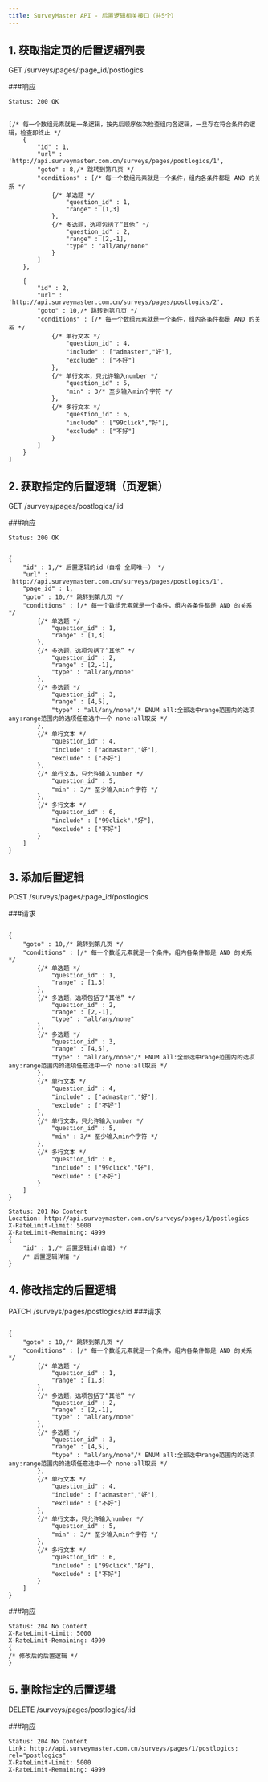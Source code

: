 ```yaml
---
title: SurveyMaster API - 后置逻辑相关接口（共5个）
---
```


<h2 id="p1">1. 获取指定页的后置逻辑列表</h2>
	GET /surveys/pages/:page_id/postlogics

###响应
<pre class="headers">
<code>Status: 200 OK
</code></pre>
<pre class="highlight">
<code class="language-javascript">
[/* 每一个数组元素就是一条逻辑，按先后顺序依次检查组内各逻辑，一旦存在符合条件的逻辑，检查即终止 */
	{
		"id" : 1,
		"url" : 'http://api.surveymaster.com.cn/surveys/pages/postlogics/1',
		"goto" : 8,/* 跳转到第几页 */
		"conditions" : [/* 每一个数组元素就是一个条件，组内各条件都是 AND 的关系 */
			{/* 单选题 */
				"question_id" : 1,
				"range" : [1,3]
			},
			{/* 多选题，选项包括了“其他” */
				"question_id" : 2,
				"range" : [2,-1],
				"type" : "all/any/none"
			}
		]
	},

	{
		"id" : 2,
		"url" : 'http://api.surveymaster.com.cn/surveys/pages/postlogics/2',
		"goto" : 10,/* 跳转到第几页 */
		"conditions" : [/* 每一个数组元素就是一个条件，组内各条件都是 AND 的关系 */
			{/* 单行文本 */
				"question_id" : 4,
				"include" : ["admaster","好"],
				"exclude" : ["不好"]
			},
			{/* 单行文本，只允许输入number */
				"question_id" : 5,
				"min" : 3/* 至少输入min个字符 */
			},
			{/* 多行文本 */
				"question_id" : 6,
				"include" : ["99click","好"],
				"exclude" : ["不好"]
			}
		]
	}
]
</code></pre>

<h2 id="p2">2. 获取指定的后置逻辑（页逻辑）</h2>
	GET /surveys/pages/postlogics/:id

###响应
<pre class="headers">
<code>Status: 200 OK
</code></pre>
<pre class="highlight">
<code class="language-javascript">
{
	"id" : 1,/* 后置逻辑的id（自增 全局唯一） */
	"url" : 'http://api.surveymaster.com.cn/surveys/pages/postlogics/1',
	"page_id" : 1,
	"goto" : 10,/* 跳转到第几页 */
	"conditions" : [/* 每一个数组元素就是一个条件，组内各条件都是 AND 的关系 */
		{/* 单选题 */
			"question_id" : 1,
			"range" : [1,3]
		},
		{/* 多选题，选项包括了“其他” */
			"question_id" : 2,
			"range" : [2,-1],
			"type" : "all/any/none"
		},
		{/* 多选题 */
			"question_id" : 3,
			"range" : [4,5],
			"type" : "all/any/none"/* ENUM all:全部选中range范围内的选项 any:range范围内的选项任意选中一个 none:all取反 */
		},
		{/* 单行文本 */
			"question_id" : 4,
			"include" : ["admaster","好"],
			"exclude" : ["不好"]
		},
		{/* 单行文本，只允许输入number */
			"question_id" : 5,
			"min" : 3/* 至少输入min个字符 */
		},
		{/* 多行文本 */
			"question_id" : 6,
			"include" : ["99click","好"],
			"exclude" : ["不好"]
		}
	]
}
</code></pre>

<h2 id="p3">3. 添加后置逻辑</h2>
	POST /surveys/pages/:page_id/postlogics

###请求
<pre class="highlight">
<code class="language-javascript">
{
	"goto" : 10,/* 跳转到第几页 */
	"conditions" : [/* 每一个数组元素就是一个条件，组内各条件都是 AND 的关系 */
		{/* 单选题 */
			"question_id" : 1,
			"range" : [1,3]
		},
		{/* 多选题，选项包括了“其他” */
			"question_id" : 2,
			"range" : [2,-1],
			"type" : "all/any/none"
		},
		{/* 多选题 */
			"question_id" : 3,
			"range" : [4,5],
			"type" : "all/any/none"/* ENUM all:全部选中range范围内的选项 any:range范围内的选项任意选中一个 none:all取反 */
		},
		{/* 单行文本 */
			"question_id" : 4,
			"include" : ["admaster","好"],
			"exclude" : ["不好"]
		},
		{/* 单行文本，只允许输入number */
			"question_id" : 5,
			"min" : 3/* 至少输入min个字符 */
		},
		{/* 多行文本 */
			"question_id" : 6,
			"include" : ["99click","好"],
			"exclude" : ["不好"]
		}
	]
}
</code></pre>

<pre class="headers no-response">
<code>Status: 201 No Content
Location: http://api.surveymaster.com.cn/surveys/pages/1/postlogics
X-RateLimit-Limit: 5000
X-RateLimit-Remaining: 4999
{
	"id" : 1,/* 后置逻辑id(自增) */
	/* 后置逻辑详情 */
}
</code></pre>

<h2 id="p4">4. 修改指定的后置逻辑</h2>
	PATCH /surveys/pages/postlogics/:id
###请求
<pre class="highlight">
<code class="language-javascript">
{
	"goto" : 10,/* 跳转到第几页 */
	"conditions" : [/* 每一个数组元素就是一个条件，组内各条件都是 AND 的关系 */
		{/* 单选题 */
			"question_id" : 1,
			"range" : [1,3]
		},
		{/* 多选题，选项包括了“其他” */
			"question_id" : 2,
			"range" : [2,-1],
			"type" : "all/any/none"
		},
		{/* 多选题 */
			"question_id" : 3,
			"range" : [4,5],
			"type" : "all/any/none"/* ENUM all:全部选中range范围内的选项 any:range范围内的选项任意选中一个 none:all取反 */
		},
		{/* 单行文本 */
			"question_id" : 4,
			"include" : ["admaster","好"],
			"exclude" : ["不好"]
		},
		{/* 单行文本，只允许输入number */
			"question_id" : 5,
			"min" : 3/* 至少输入min个字符 */
		},
		{/* 多行文本 */
			"question_id" : 6,
			"include" : ["99click","好"],
			"exclude" : ["不好"]
		}
	]
}
</code></pre>

###响应

<pre class="headers no-response">
<code>Status: 204 No Content
X-RateLimit-Limit: 5000
X-RateLimit-Remaining: 4999
{
/* 修改后的后置逻辑 */
}
</code></pre>

<h2 id="p5">5. 删除指定的后置逻辑</h2>
	DELETE /surveys/pages/postlogics/:id

###响应

<pre class="headers no-response">
<code>Status: 204 No Content
Link: http://api.surveymaster.com.cn/surveys/pages/1/postlogics; rel="postlogics"
X-RateLimit-Limit: 5000
X-RateLimit-Remaining: 4999
</code></pre>

